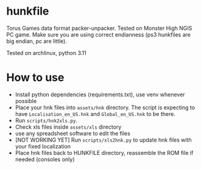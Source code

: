# hunkfile
Torus Games data format packer-unpacker. Tested on Monster High NGIS PC game. Make sure you are using correct endianness (ps3 hunkfiles are big endian, pc are little). 

Tested on archlinux, python 3.11

# How to use
- Install python dependencies (requirements.txt), use venv whenever possible
- Place your hnk files into `assets/hnk` directory. The script is expecting to have `Localisation_en_US.hnk` and `Global_en_US.hnk` to be there. 
- Run `scripts/hnk2xls.py`. 
- Check xls files inside `assets/xls` directory
- use any spreadsheet software to edit the files
- [NOT WORKING YET] Run `scripts/xls2hnk.py` to update hnk files with your fixed localization 
- Place hnk files back to HUNKFILE directory, reassemble the ROM file if needed (consoles only)


